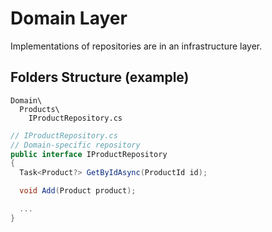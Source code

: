 # Domain Layer
Implementations of repositories are in an infrastructure layer.
## Folders Structure (example)
```
Domain\
  Products\
    IProductRepository.cs
```
```csharp
// IProductRepository.cs
// Domain-specific repository
public interface IProductRepository
{
  Task<Product?> GetByIdAsync(ProductId id);

  void Add(Product product);

  ...
}
```

